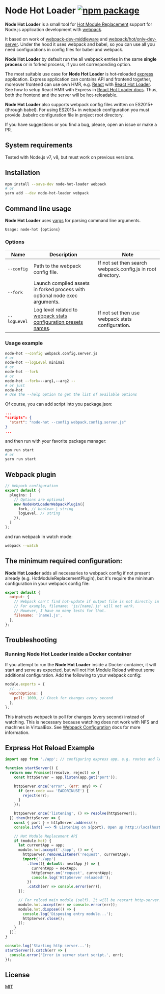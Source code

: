 # Node Hot Loader [![npm package](https://img.shields.io/npm/v/node-hot-loader.svg?style=flat-square)](https://www.npmjs.org/package/node-hot-loader)

**Node Hot Loader** is a small tool for [Hot Module Replacement](https://webpack.github.io/docs/hot-module-replacement.html) support for Node.js application development with [webpack](https://github.com/webpack/webpack).

It based on work of [webpack-dev-middleware](https://github.com/webpack/webpack-dev-middleware) and [webpack/hot/only-dev-server](https://github.com/webpack/webpack).
Under the hood it uses webpack and babel, so you can use all you need configurations in config files for babel and webpack.

**Node Hot Loader** by default run the all webpack entries in the same **single process** or in forked process, if you set corresponding option.

The most suitable use case for **Node Hot Loader** is hot-reloaded [express](http://expressjs.com/) application.
Express application can contains API and frontend together, moreover frontend can use own HMR, e.g. [React](https://facebook.github.io/react/) with [React Hot Loader](https://github.com/gaearon/react-hot-loader).
See how to setup React HMR with Express in [React Hot Loader docs](http://gaearon.github.io/react-hot-loader/getstarted/).
Thus, both the frontend and the server will be hot-reloadable.

**Node Hot Loader** also supports webpack config files written on ES2015+ (through babel).
For using ES2015+ in webpack configuration you must provide .babelrc configuration file in project root directory.

If you have suggestions or you find a bug, please, open an issue or make a PR.

## System requirements

Tested with Node.js v7, v8, but must work on previous versions.

## Installation

```sh
npm install --save-dev node-hot-loader webpack
# or
yarn add --dev node-hot-loader webpack
```

## Command line usage

**Node Hot Loader** uses [yargs](http://yargs.js.org/) for parsing command line arguments.

```
Usage: node-hot {options}
```

### Options

| Name         | Description                                                                                                          | Note                                                        |
| ------------ | -------------------------------------------------------------------------------------------------------------------- | ----------------------------------------------------------- |
| `--config`   | Path to the webpack config file.                                                                                     | If not set then search webpack.config.js in root directory. |
| `--fork`     | Launch compiled assets in forked process with optional node exec arguments.                                          |
| `--logLevel` | Log level related to [webpack stats configuration presets names](https://webpack.js.org/configuration/stats/#stats). | If not set then use webpack stats configuration.            |

### Usage example

```sh
node-hot --config webpack.config.server.js
# or
node-hot --logLevel minimal
# or
node-hot --fork
# or
node-hot --fork=--arg1,--arg2 --
# or just
node-hot
# Use the --help option to get the list of available options
```

Of course, you can add script into you package.json:

```json
...
"scripts": {
  "start": "node-hot --config webpack.config.server.js"
}
...
```

and then run with your favorite package manager:

```sh
npm run start
# or
yarn run start
```

## Webpack plugin

```typescript
// Webpack configuration
export default {
  plugins: [
    // Options are optional
    new NodeHotLoaderWebpackPlugin({
      fork, // boolean | string
      logLevel, // string
    }),
  ]
};
```

and run webpack in watch mode:

```sh
webpack --watch
```

## The minimum required configuration:

**Node Hot Loader** adds all necessaries to webpack config if not present already (e.g. HotModuleReplacementPlugin),
but it's require the minimum configuration in your webpack config file:

```javascript
export default {
  output: {
    // Webpack can't find hot-update if output file is not directly in output.path.
    // For example, filename: 'js/[name].js' will not work.
    // However, I have no many tests for that.
    filename: '[name].js',
  },
};
```

## Troubleshooting

### Running **Node Hot Loader** inside a Docker container

If you attempt to run the **Node Hot Loader** inside a Docker container, it will start and serve as expected, but will not Hot Module Reload without some additional configuration. Add the following to your webpack config:

```javascript
module.exports = {
  //...
  watchOptions: {
    poll: 1000, // Check for changes every second
  },
};
```

This instructs webpack to poll for changes (every second) instead of watching. This is necessary because watching does not work with NFS and machines in VirtualBox. See [Webpack Configuration](https://webpack.js.org/configuration/watch/#watchoptions-poll) docs for more information.

## Express Hot Reload Example

```javascript
import app from './app'; // configuring express app, e.g. routes and logic

function startServer() {
  return new Promise((resolve, reject) => {
    const httpServer = app.listen(app.get('port'));

    httpServer.once('error', (err: any) => {
      if (err.code === 'EADDRINUSE') {
        reject(err);
      }
    });

    httpServer.once('listening', () => resolve(httpServer));
  }).then(httpServer => {
    const { port } = httpServer.address();
    console.info(`==> 🌎 Listening on ${port}. Open up http://localhost:${port}/ in your browser.`);

    // Hot Module Replacement API
    if (module.hot) {
      let currentApp = app;
      module.hot.accept('./app', () => {
        httpServer.removeListener('request', currentApp);
        import('./app')
          .then(({ default: nextApp }) => {
            currentApp = nextApp;
            httpServer.on('request', currentApp);
            console.log('HttpServer reloaded!');
          })
          .catch(err => console.error(err));
      });

      // For reload main module (self). It will be restart http-server.
      module.hot.accept(err => console.error(err));
      module.hot.dispose(() => {
        console.log('Disposing entry module...');
        httpServer.close();
      });
    }
  });
}

console.log('Starting http server...');
startServer().catch(err => {
  console.error('Error in server start script.', err);
});
```

## License

[MIT](https://opensource.org/licenses/mit-license.php)
